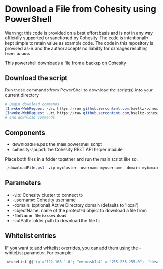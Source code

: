 # Download a File from Cohesity using PowerShell

Warning: this code is provided on a best effort basis and is not in any way officially supported or sanctioned by Cohesity. The code is intentionally kept simple to retain value as example code. The code in this repository is provided as-is and the author accepts no liability for damages resulting from its use.

This powershell downloads a file from a backup on Cohesity

## Download the script

Run these commands from PowerShell to download the script(s) into your current directory

```powershell
# Begin download commands
(Invoke-WebRequest -Uri https://raw.githubusercontent.com/bseltz-cohesity/scripts/master/powershell/downloadFile/downloadFile.ps1).content | Out-File downloadFile.ps1; (Get-Content downloadFile.ps1) | Set-Content downloadFile.ps1
(Invoke-WebRequest -Uri https://raw.githubusercontent.com/bseltz-cohesity/scripts/master/powershell/downloadFile/cohesity-api.ps1).content | Out-File cohesity-api.ps1; (Get-Content cohesity-api.ps1) | Set-Content cohesity-api.ps1
# End download commands
```

## Components

* downloadFile.ps1: the main powershell script
* cohesity-api.ps1: the Cohesity REST API helper module

Place both files in a folder together and run the main script like so:

```powershell
./downloadFile.ps1 -vip mycluster -username myusername -domain mydomain.net -objectName myserver -fileName myfile.txt -outPath '/Users/myusername/Downloads'
```

## Parameters

* -vip: Cohesity cluster to connect to
* -username: Cohesity username
* -domain: (optional) Active Directory domain (defaults to 'local')
* -objectName: name of the protected object to download a file from
* -fileName: file to download
* -outPath: folder path to download the file to


## Whitelist entries

IF you want to add whitelist overrides, you can add them using the -whiteList parameter. For example:

```powershell
-whiteList @{'ip'='192.168.1.0'; "netmaskIp4" = "255.255.255.0";  "description" = "Home"}, @{'ip'='10.0.1.0'; "netmaskIp4" = "255.255.255.0"}
```
